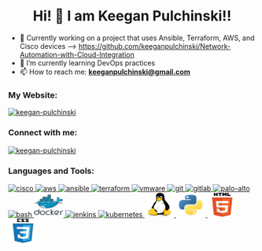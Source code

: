 <h1 align="center"> Hi! 👋 I am Keegan Pulchinski!! </h1>

- 🔭 Currently working on a project that uses Ansible, Terraform, AWS, and Cisco devices --> https://github.com/keeganpulchinski/Network-Automation-with-Cloud-Integration
- 🌱 I’m currently learning DevOps practices
- 📫 How to reach me: **keeganpulchinski@gmail.com**


<h3 align="left">My Website:</h3>
<p align="left">

<a href="https://www.keeganpulchinski.net/" target="_blank" rel="noreferrer"> <img src="https://keeganpulchinski.net/images/favicon.png" alt="keegan-pulchinski" width="10%" height="10%"/> </a> </p>


<h3 align="left">Connect with me:</h3>
<p align="left">
<a href="https://linkedin.com/in/keegan-pulchinski/" target="blank"><img align="center" src="https://raw.githubusercontent.com/rahuldkjain/github-profile-readme-generator/master/src/images/icons/Social/linked-in-alt.svg" alt="keegan-pulchinski" height="30" width="40" /></a>
</p>

<h3 align="left">Languages and Tools:</h3>
<p align="left"> 
<a href="https://www.cisco.com/" target="_blank" rel="noreferrer"> <img src="https://www.vectorlogo.zone/logos/cisco/cisco-ar21.svg" alt="cisco" width="60" height="50"/> </a> <a href="https://aws.amazon.com" target="_blank" rel="noreferrer"> <img src="https://d2gbo5uoddvg5.cloudfront.net/images/Logo_aws.gif" alt="aws" width="60" height="50"/> </a><a href="https://www.ansible.com/" target="_blank" rel="noreferrer"> <img src="https://www.vectorlogo.zone/logos/ansible/ansible-icon.svg" alt="ansible" width="60" height="50"/> </a><a href="https://www.terraform.io/" target="_blank" rel="noreferrer"> <img src="https://www.vectorlogo.zone/logos/terraformio/terraformio-icon.svg" alt="terraform" width="60" height="50"/> </a> <a href="https://www.vmware.com/" target="_blank" rel="noreferrer"> <img src="https://cdn.worldvectorlogo.com/logos/vmware-1.svg" alt="vmware" width="60" height="50"/> </a> <a href="https://git-scm.com/" target="_blank" rel="noreferrer"> <img src="https://www.vectorlogo.zone/logos/git-scm/git-scm-icon.svg" alt="git" width="60" height="50"/> </a> <a href="https://gitlab.com/" target="_blank" rel="noreferrer"> <img src="https://www.vectorlogo.zone/logos/gitlab/gitlab-icon.svg" alt="gitlab" width="60" height="50"/> </a>  <a href="https://www.paloaltonetworks.com/" target="_blank" rel="noreferrer"> <img src="https://getlogovector.com/wp-content/uploads/2020/09/palo-alto-networks-inc-logo-vector-xs.png" alt="palo-alto" width="60" height="50"/> </a> <a href="https://www.gnu.org/software/bash/" target="_blank" rel="noreferrer"> <img src="https://www.vectorlogo.zone/logos/gnu_bash/gnu_bash-icon.svg" alt="bash" width="60" height="50"/> </a> <a href="https://www.docker.com/" target="_blank" rel="noreferrer"> <img src="https://raw.githubusercontent.com/devicons/devicon/master/icons/docker/docker-original-wordmark.svg" alt="docker" width="60" height="50"/> </a> <a href="https://www.jenkins.io" target="_blank" rel="noreferrer"> <img src="https://www.vectorlogo.zone/logos/jenkins/jenkins-icon.svg" alt="jenkins" width="60" height="50"/> </a> <a href="https://kubernetes.io" target="_blank" rel="noreferrer"> <img src="https://www.vectorlogo.zone/logos/kubernetes/kubernetes-icon.svg" alt="kubernetes" width="60" height="50"/> </a>
<a href="https://www.linux.org/" target="_blank" rel="noreferrer"> <img src="https://raw.githubusercontent.com/devicons/devicon/master/icons/linux/linux-original.svg" alt="linux" width="60" height="50"/> </a> <a href="https://www.python.org" target="_blank" rel="noreferrer"> <img src="https://raw.githubusercontent.com/devicons/devicon/master/icons/python/python-original.svg" alt="python" width="60" height="50"/> </a> <a href="https://www.w3.org/html/" target="_blank" rel="noreferrer"> <img src="https://raw.githubusercontent.com/devicons/devicon/master/icons/html5/html5-original-wordmark.svg" alt="html5" width="60" height="50"/> </a> <a href="https://www.w3schools.com/css/" target="_blank" rel="noreferrer"> <img src="https://raw.githubusercontent.com/devicons/devicon/master/icons/css3/css3-original-wordmark.svg" alt="css3" width="60" height="50"/> </a> 
</p>
